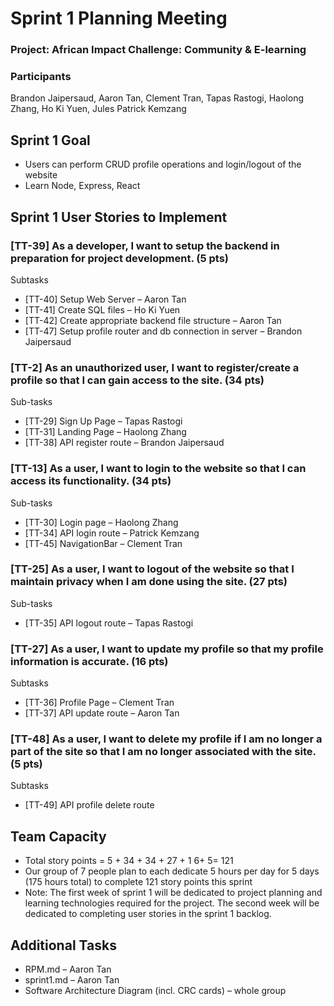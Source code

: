 # Sprint 1 Planning Meeting
### Project: African Impact Challenge: Community & E-learning

### Participants
Brandon Jaipersaud, Aaron Tan, Clement Tran, Tapas Rastogi, Haolong Zhang, Ho Ki Yuen, Jules Patrick Kemzang

## Sprint 1 Goal
* Users can perform CRUD profile operations and login/logout of the website
* Learn Node, Express, React

## Sprint 1 User Stories to Implement
### [TT-39] As a developer, I want to setup the backend in preparation for project development. (5 pts)
Subtasks
* [TT-40] Setup Web Server – Aaron Tan
* [TT-41] Create SQL files – Ho Ki Yuen
* [TT-42] Create appropriate backend file structure – Aaron Tan
* [TT-47] Setup profile router and db connection in server – Brandon Jaipersaud

### [TT-2] As an unauthorized user, I want to register/create a profile so that I can gain access to the site. (34 pts)
Sub-tasks
* [TT-29] Sign Up Page – Tapas Rastogi
* [TT-31] Landing Page – Haolong Zhang
* [TT-38] API register route – Brandon Jaipersaud

### [TT-13] As a user, I want to login to the website so that I can access its functionality. (34 pts)
Sub-tasks
* [TT-30] Login page – Haolong Zhang
* [TT-34] API login route – Patrick Kemzang
* [TT-45] NavigationBar – Clement Tran

### [TT-25] As a user, I want to logout of the website so that I maintain privacy when I am done using the site.  (27 pts)
Sub-tasks
* [TT-35] API logout route – Tapas Rastogi

### [TT-27] As a user, I want to update my profile so that my profile information is accurate. (16 pts)
Subtasks
* [TT-36] Profile Page – Clement Tran
* [TT-37] API update route – Aaron Tan

### [TT-48] As a user, I want to delete my profile if I am no longer a part of the site so that I am no longer associated with the site. (5 pts)
Subtasks
* [TT-49] API profile delete route

## Team Capacity
* Total story points = 5 + 34 + 34 + 27 + 1 6+ 5= 121
* Our group of 7 people plan to each dedicate 5 hours per day for 5 days (175 hours total) to complete 121 story points this sprint
* Note: The first week of sprint 1 will be dedicated to project planning and learning technologies required for the project. The second week will be dedicated to completing user stories in the sprint 1 backlog.

## Additional Tasks
* RPM.md – Aaron Tan
* sprint1.md – Aaron Tan
* Software Architecture Diagram (incl. CRC cards) – whole group
